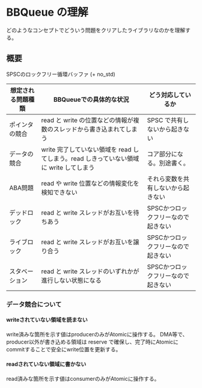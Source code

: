 # BBQueue の理解
どのようなコンセプトでどういう問題をクリアしたライブラリなのかを理解する。

## 概要
SPSCのロックフリー循環バッファ (+ no_std)


| 想定される問題種類 | BBQueueでの具体的な状況 | どう対応しているか |
|---|---|---|
| ポインタの競合 | read と write の位置などの情報が複数のスレッドから書き込まれてしまう | SPSC で共有しないから起きない |
| データの競合 | write 完了していない領域を read してしまう。read しきっていない領域に write してしまう | コア部分になる。別途書く。 |
| ABA問題 | read や write 位置などの情報変化を検知できない | それら変数を共有しないから起きない |
| デッドロック | read と write スレッドがお互いを待ちあう | SPSCかつロックフリーなので起きない |
| ライブロック | read と write スレッドがお互いを譲り合う | SPSCかつロックフリーなので起きない |
| スタベーション | read と write スレッドのいずれかが進行しない状態になる| SPSCかつロックフリーなので起きない |


### データ競合について
#### writeされていない領域を読まない
write済みな箇所を示す値はproducerのみがAtomicに操作する。
DMA等で、producer以外が書き込める領域は reserve で確保し、完了時にAtomicにcommitすることで安全にwrite位置を更新する。

#### readされていない領域に書かない
read済みな箇所を示す値はconsumerのみがAtomicに操作する。
